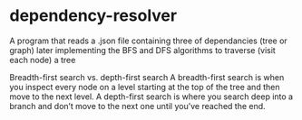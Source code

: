 # dependency-resolver
A program that reads a .json file containing three of dependancies (tree or graph)
later implementing the BFS and DFS algorithms to traverse (visit each node) a tree

Breadth-first search vs. depth-first search
A breadth-first search is when you inspect every node on a level starting at the top of the tree and then move to the next level. A depth-first search is where you search deep into a branch and don’t move to the next one until you’ve reached the end.